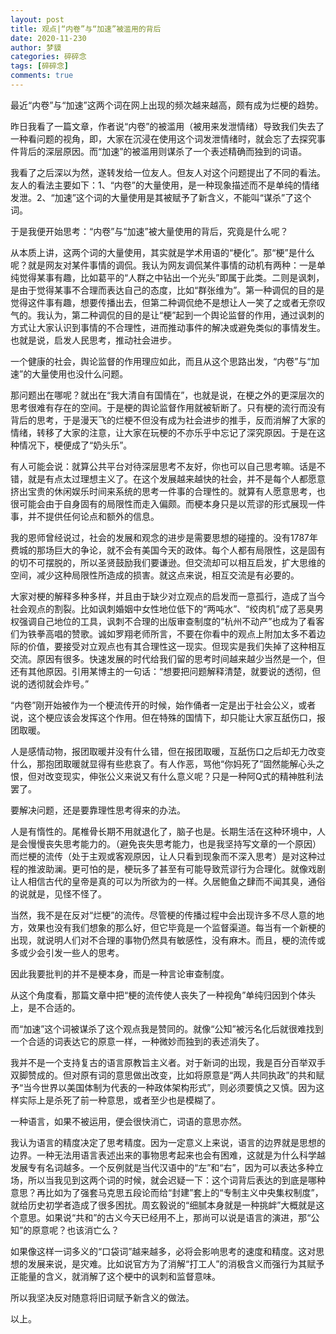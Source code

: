 ```yaml
---
layout: post
title: 观点|“内卷”与“加速”被滥用的背后
date: 2020-11-230
author: 梦貘
categories: 碎碎念
tags: [碎碎念]
comments: true
---
```


最近“内卷”与“加速”这两个词在网上出现的频次越来越高，颇有成为烂梗的趋势。

昨日我看了一篇文章，作者说“内卷”的被滥用（被用来发泄情绪）导致我们失去了一种看问题的视角，即，大家在沉浸在使用这个词发泄情绪时，就会忘了去探究事件背后的深层原因。而“加速”的被滥用则谋杀了一个表述精确而独到的词语。

我看了之后深以为然，遂转发给一位友人。但友人对这个问题提出了不同的看法。友人的看法主要如下：1、“内卷”的大量使用，是一种现象描述而不是单纯的情绪发泄。2、“加速”这个词的大量使用是其被赋予了新含义，不能叫“谋杀”了这个词。

于是我便开始思考：“内卷”与“加速”被大量使用的背后，究竟是什么呢？

从本质上讲，这两个词的大量使用，其实就是学术用语的“梗化”。那“梗”是什么呢？就是网友对某件事情的调侃。我认为网友调侃某件事情的动机有两种：一是单纯觉得某事有趣，比如葛平的“人群之中钻出一个光头”即属于此类。二则是讽刺，是由于觉得某事不合理而表达自己的态度，比如“群张维为”。第一种调侃的目的是觉得这件事有趣，想要传播出去，但第二种调侃绝不是想让人一笑了之或者无奈叹气的。我认为，第二种调侃的目的是让“梗”起到一个舆论监督的作用，通过讽刺的方式让大家认识到事情的不合理性，进而推动事件的解决或避免类似的事情发生。也就是说，启发人民思考，推动社会进步。

一个健康的社会，舆论监督的作用理应如此，而且从这个思路出发，“内卷”与“加速”的大量使用也没什么问题。

那问题出在哪呢？就出在“我大清自有国情在”，也就是说，在梗之外的更深层次的思考很难有存在的空间。于是梗的舆论监督作用就被斩断了。只有梗的流行而没有背后的思考，于是漫天飞的烂梗不但没有成为社会进步的推手，反而消解了大家的情绪，转移了大家的注意，让大家在玩梗的不亦乐乎中忘记了深究原因。于是在这种情况下，梗便成了“奶头乐”。

有人可能会说：就算公共平台对待深层思考不友好，你也可以自己思考嘛。话是不错，就是有点太过理想主义了。在这个发展越来越快的社会，并不是每个人都愿意挤出宝贵的休闲娱乐时间来系统的思考一件事的合理性的。就算有人愿意思考，也很可能会由于自身固有的局限性而走入偏颇。而梗本身只是以荒谬的形式展现一件事，并不提供任何论点和额外的信息。

我的恩师曾经说过，社会的发展和观念的进步是需要思想的碰撞的。没有1787年费城的那场巨大的争论，就不会有美国今天的政体。每个人都有局限性，这是固有的切不可摆脱的，所以圣贤鼓励我们要谦逊。但交流却可以相互启发，扩大思维的空间，减少这种局限性所造成的损害。就这点来说，相互交流是有必要的。

大家对梗的解释多种多样，并且由于缺少对立观点的启发而一意孤行，造成了当今社会观点的割裂。比如讽刺婚姻中女性地位低下的“两吨水”、“绞肉机”成了恶臭男权强调自己地位的工具，讽刺不合理的出版审查制度的“杭州不动产”也成为了看客们为铁拳高唱的赞歌。诚如罗翔老师所言，不要在你看中的观点上附加太多不着边际的价值，要接受对立观点也有其合理性这一现实。但现实是我们失掉了这种相互交流。原因有很多。快速发展的时代给我们留的思考时间越来越少当然是一个，但还有其他原因。引用某博主的一句话：“想要把问题解释清楚，就要说的透彻，但说的透彻就会炸号。”

“内卷”刚开始被作为一个梗流传开的时候，始作俑者一定是出于社会公义，或者说，这个梗应该会发挥这个作用。但在特殊的国情下，却只能让大家互舐伤口，报团取暖。

人是感情动物，报团取暖并没有什么错，但在报团取暖，互舐伤口之后却无力改变什么，那抱团取暖就显得有些悲哀了。有人作恶，骂他“你妈死了”固然能解心头之恨，但对改变现实，伸张公义来说又有什么意义呢？只是一种阿Q式的精神胜利法罢了。

要解决问题，还是要靠理性思考得来的办法。

人是有惰性的。尾椎骨长期不用就退化了，脑子也是。长期生活在这种环境中，人是会慢慢丧失思考能力的。（避免丧失思考能力，也是我坚持写文章的一个原因）而烂梗的流传（处于主观或客观原因，让人只看到现象而不深入思考）是对这种过程的推波助澜。更可怕的是，梗玩多了甚至有可能导致荒谬行为合理化。就像戏剧让人相信古代的皇帝是真的可以为所欲为的一样。久居鲍鱼之肆而不闻其臭，通俗的说就是，见怪不怪了。

当然，我不是在反对“烂梗”的流传。尽管梗的传播过程中会出现许多不尽人意的地方，效果也没有我们想象的那么好，但它毕竟是一个监督渠道。每当有一个新梗的出现，就说明人们对不合理的事物仍然具有敏感性，没有麻木。而且，梗的流传或多或少会引发一些人的思考。

因此我要批判的并不是梗本身，而是一种言论审查制度。

从这个角度看，那篇文章中把“梗的流传使人丧失了一种视角”单纯归因到个体头上，是不合适的。

而“加速”这个词被谋杀了这个观点我是赞同的。就像“公知”被污名化后就很难找到一个合适的词表达它的原意一样，一种微妙而独到的表述消失了。

我并不是一个支持复古的语言原教旨主义者。对于新词的出现，我是百分百举双手双脚赞成的。但对原有词的意思做出改变，比如将原意是“两人共同执政”的共和赋予“当今世界以美国体制为代表的一种政体架构形式”，则必须要慎之又慎。因为这样实际上是杀死了前一种意思，或者至少也是模糊了。

一种语言，如果不被运用，便会很快消亡，词语的意思亦然。

我认为语言的精度决定了思考精度。因为一定意义上来说，语言的边界就是思想的边界。一种无法用语言表述出来的事物思考起来也会有困难，这就是为什么科学越发展专有名词越多。一个反例就是当代汉语中的“左”和“右”，因为可以表达多种立场，所以当我见到这两个词的时候，就会迟疑一下：这个词背后表达的到底是哪种意思？再比如为了强套马克思五段论而给“封建”套上的“专制主义中央集权制度”，就给历史初学者造成了很多困扰。周玄毅说的“细腻本身就是一种挑衅”大概就是这个意思。如果说“共和”的古义今天已经用不上，那尚可以说是语言的演进，那“公知”的原意呢？也该消亡么？

如果像这样一词多义的“口袋词”越来越多，必将会影响思考的速度和精度。这对思想的发展来说，是灾难。比如说官方为了消解“打工人”的消极含义而强行为其赋予正能量的含义，就消解了这个梗中的讽刺和监督意味。

所以我坚决反对随意将旧词赋予新含义的做法。

以上。
